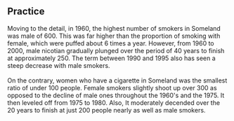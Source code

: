 ## Practice

Moving to the detail, in 1960, the highest number of smokers in Someland was male of 600.
This was far higher than the proportion of smoking with female, which were puffed about 6 times a year.
However, from 1960 to 2000, male nicotian gradually plunged over the period of 40 years to finish at approximately 250.
The term between 1990 and 1995 also has seen a steep decrease with male smokers.<br>
<br>
On the contrary, women who have a cigarette in Someland was the smallest ratio of under 100 people.
Female smokers slightly shoot up over 300 as opposed to the decline of male ones throughout the 1960's and the 1975.
It then leveled off from 1975 to 1980.
Also, It moderately decended over the 20 years to finish at just 200 people nearly as well as male smokers.

